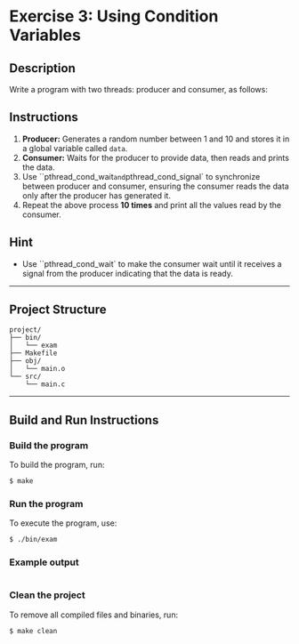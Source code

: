 # Exercise 3: Using Condition Variables

## Description
Write a program with two threads: producer and consumer, as follows:

## Instructions
1. **Producer:** Generates a random number between 1 and 10 and stores it in a global variable called `data`.
2. **Consumer:** Waits for the producer to provide data, then reads and prints the data.
3. Use ``pthread_cond_wait` and `pthread_cond_signal` to synchronize between producer and consumer, ensuring the consumer reads the data only after the producer has generated it.
4. Repeat the above process **10 times** and print all the values read by the consumer.

## Hint
- Use ``pthread_cond_wait` to make the consumer wait until it receives a signal from the producer indicating that the data is ready.

---

## Project Structure
```
project/
├── bin/         
│   └── exam
├── Makefile   
├── obj/         
│   └── main.o
└── src/         
    └── main.c
```
---

## Build and Run Instructions

### Build the program
To build the program, run:
```bash
$ make
```

### Run the program
To execute the program, use:
```bash
$ ./bin/exam
```

### Example output
```bash
```

### Clean the project
To remove all compiled files and binaries, run:
```bash
$ make clean
```